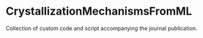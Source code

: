 # CrystallizationMechanismsFromML
Collection of custom code and script accompanying the journal publication.
